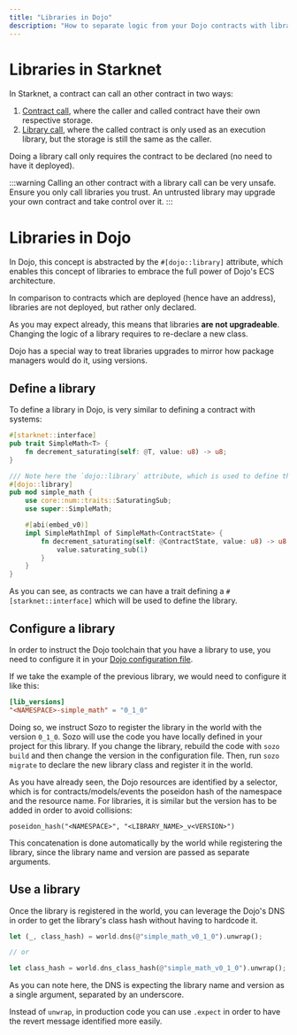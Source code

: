 ```yaml
---
title: "Libraries in Dojo"
description: "How to separate logic from your Dojo contracts with libraries"
---
```


# Libraries in Starknet

In Starknet, a contract can call an other contract in two ways:

1. [Contract call](https://www.starknet.io/cairo-book/ch102-02-interacting-with-another-contract.html?highlight=contract%20call#interacting-with-another-contract), where the caller and called contract have their own respective storage.
2. [Library call](https://www.starknet.io/cairo-book/ch102-03-executing-code-from-another-class.html?highlight=library%20call#library-calls), where the called contract is only used as an execution library, but the storage is still the same as the caller.

Doing a library call only requires the contract to be declared (no need to have it deployed).

:::warning
Calling an other contract with a library call can be very unsafe. Ensure you only call libraries you trust. An untrusted library may upgrade your own contract and take control over it.
:::

# Libraries in Dojo

In Dojo, this concept is abstracted by the `#[dojo::library]` attribute, which enables this concept of libraries to embrace the full power of Dojo's ECS architecture.

In comparison to contracts which are deployed (hence have an address), libraries are not deployed, but rather only declared.

As you may expect already, this means that libraries **are not upgradeable**. Changing the logic of a library requires to re-declare a new class.

Dojo has a special way to treat libraries upgrades to mirror how package managers would do it, using versions.

## Define a library

To define a library in Dojo, is very similar to defining a contract with systems:

```rust
#[starknet::interface]
pub trait SimpleMath<T> {
    fn decrement_saturating(self: @T, value: u8) -> u8;
}

/// Note here the `dojo::library` attribute, which is used to define the library.
#[dojo::library]
pub mod simple_math {
    use core::num::traits::SaturatingSub;
    use super::SimpleMath;

    #[abi(embed_v0)]
    impl SimpleMathImpl of SimpleMath<ContractState> {
        fn decrement_saturating(self: @ContractState, value: u8) -> u8 {
            value.saturating_sub(1)
        }
    }
}
```

As you can see, as contracts we can have a trait defining a `#[starknet::interface]` which will be used to define the library.

## Configure a library

In order to instruct the Dojo toolchain that you have a library to use, you need to configure it in your [Dojo configuration file](/framework/configuration/index.md#project-manifest).

If we take the example of the previous library, we would need to configure it like this:

```toml
[lib_versions]
"<NAMESPACE>-simple_math" = "0_1_0"
```

Doing so, we instruct Sozo to register the library in the world with the version `0_1_0`. Sozo will use the code you have locally defined in your project for this library. If you change the library, rebuild the code with `sozo build` and then change the version in the configuration file. Then, run `sozo migrate` to declare the new library class and register it in the world.

As you have already seen, the Dojo resources are identified by a selector, which is for contracts/models/events the poseidon hash of the namespace and the resource name. For libraries, it is similar but the version has to be added in order to avoid collisions:

```
poseidon_hash("<NAMESPACE>", "<LIBRARY_NAME>_v<VERSION>")
```

This concatenation is done automatically by the world while registering the library, since the library name and version are passed as separate arguments.

## Use a library

Once the library is registered in the world, you can leverage the Dojo's DNS in order to get the library's class hash without having to hardcode it.

```rust
let (_, class_hash) = world.dns(@"simple_math_v0_1_0").unwrap();

// or

let class_hash = world.dns_class_hash(@"simple_math_v0_1_0").unwrap();
```

As you can note here, the DNS is expecting the library name and version as a single argument, separated by an underscore.

Instead of `unwrap`, in production code you can use `.expect` in order to have the revert message identified more easily.
